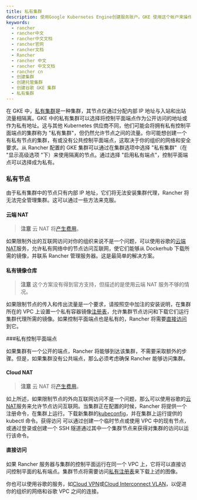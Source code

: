 ```yaml
---
title: 私有集群
description: 使用Google Kubernetes Engine创建服务账户。GKE 使用这个帐户来操作您的集群。创建此帐户还将生成用于身份验证的私钥。
keywords:
  - rancher
  - rancher中文
  - rancher中文文档
  - rancher官网
  - rancher文档
  - Rancher
  - rancher 中文
  - rancher 中文文档
  - rancher cn
  - 创建集群
  - 创建托管集群
  - 创建谷歌 GKE 集群
  - 私有集群
---
```


在 GKE 中，[私有集群](https://cloud.google.com/kubernetes-engine/docs/concepts/private-cluster-concept)是一种集群，其节点仅通过分配内部 IP 地址与入站和出站流量相隔离。GKE 中的私有集群可以选择将控制平面端点作为公开访问的地址或作为私有地址。这与其他 Kubernetes 供应商不同，他们可能会将拥有私有控制平面端点的集群称为 "私有集群"，但仍然允许节点之间的流量。你可能想创建一个有私有节点的集群，有或没有公共控制平面端点，这取决于你的组织的网络和安全要求。从 Rancher 配置的 GKE 集群可以通过在集群选项中选择 "私有集群"（在 "显示高级选项 "下）来使用隔离的节点。通过选择 "启用私有端点"，控制平面端点可以选择成为私有。

### 私有节点

由于私有集群中的节点只有内部 IP 地址，它们将无法安装集群代理，Rancher 将无法完全管理集群。这可以通过一些方法来克服。

#### 云端 NAT

> **注意**
> 云 NAT 将[产生费用](https://cloud.google.com/nat/pricing)。

如果限制外出的互联网访问对你的组织来说不是一个问题，可以使用谷歌的[云端 NAT](https://cloud.google.com/nat/docs/using-nat)服务，允许私有网络中的节点访问互联网，使它们能够从 Dockerhub 下载所需的镜像，并联系 Rancher 管理服务器。这是最简单的解决方案。

#### 私有镜像仓库

> **注意**
> 这个方案没有得到官方支持，但描述的是使用云端 NAT 服务不够的情况。

如果限制节点的传入和传出流量是一个要求，请按照空中加注的安装说明，在集群所在的 VPC 上设置一个私有容器镜像[注册表](https://rancher.com/docs/rancher/v2.x/en/installation/other-installation-methods/air-gap/)，允许集群节点访问和下载它们运行集群代理所需的镜像。如果控制平面端点也是私有的，Rancher 将需要[直接访问](#direct-access)到它。

###私有控制平面端点

如果集群有一个公开的端点，Rancher 将能够到达该集群，不需要采取额外的步骤。但是，如果集群没有公共端点，那么必须考虑确保 Rancher 能够访问集群。

#### Cloud NAT

> **注意**
> 云 NAT 将[产生费用](https://cloud.google.com/nat/pricing)。

如上所述，如果限制节点的外向互联网访问不是一个问题，那么可以使用谷歌的[云 NAT](https://cloud.google.com/nat/docs/using-nat)服务来允许节点访问互联网。当集群正在配置的时候，Rancher 将提供一个注册命令，在集群上运行。下载新集群的[kubeconfig](https://cloud.google.com/kubernetes-engine/docs/how-to/cluster-access-for-kubectl)，并在集群上运行提供的 kubectl 命令。获得访问
可以通过创建一个临时节点或使用 VPC 中的现有节点，或通过登录或创建一个 SSH 隧道通过其中一个集群节点来获得对集群的访问以运行该命令。

#### 直接访问

如果 Rancher 服务器与集群的控制平面运行在同一个 VPC 上，它将可以直接访问控制平面的私有端点。集群节点将需要访问[私有注册表](#private-registry)来下载上述的图像。

你也可以使用谷歌的服务，如[Cloud VPN](https://cloud.google.com/network-connectivity/docs/vpn/concepts/overview)或[Cloud Interconnect VLAN](https://cloud.google.com/network-connectivity/docs/interconnect)，以促进你的组织的网络和谷歌 VPC 之间的连接。
